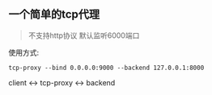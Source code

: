 ## 一个简单的tcp代理

>不支持http协议
>默认监听6000端口

使用方式:
```
tcp-proxy --bind 0.0.0.0:9000 --backend 127.0.0.1:8000
```

client <-> tcp-proxy <-> backend
